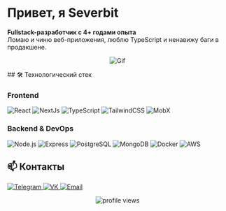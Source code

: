 #  Привет, я Severbit 

**Fullstack-разработчик с 4+ годами опыта**  
Ломаю и чиню веб-приложения, люблю TypeScript и ненавижу баги в продакшене. 

<p align="center">
  <img src="https://i.pinimg.com/originals/db/b0/77/dbb077da5bd62d731593fc927db9dbad.gif" alt="Gif">
</p>
## 🛠 Технологический стек  

###  Frontend  
<p align="left">
  <img src="https://img.shields.io/badge/React-61DAFB?logo=react&logoColor=black" alt="React" />
  <img src="https://img.shields.io/badge/Next.js-000000?logo=nextdotjs&logoColor=white" alt="NextJs" />
  <img src="https://img.shields.io/badge/TypeScript-3178C6?logo=typescript&logoColor=white" alt="TypeScript" />
  <img src="https://img.shields.io/badge/Tailwind_CSS-06B6D4?logo=tailwind-css&logoColor=white" alt="TailwindCSS" />
  <img src="https://img.shields.io/badge/MobX-FF9955?logo=mobx&logoColor=white" alt="MobX" />
</p>

###  Backend & DevOps  
<p align="left">
  <img src="https://img.shields.io/badge/Node.js-339933?logo=nodedotjs&logoColor=white" alt="Node.js" />
  <img src="https://img.shields.io/badge/Express-000000?logo=express&logoColor=white" alt="Express" />
  <img src="https://img.shields.io/badge/PostgreSQL-4169E1?logo=postgresql&logoColor=white" alt="PostgreSQL" />
  <img src="https://img.shields.io/badge/MongoDB-47A248?logo=mongodb&logoColor=white" alt="MongoDB" />
  <img src="https://img.shields.io/badge/Docker-2496ED?logo=docker&logoColor=white" alt="Docker" />
  <img src="https://img.shields.io/badge/AWS-232F3E?logo=amazonaws&logoColor=white" alt="AWS" />
  <br/>
</p>

## 📫 Контакты  
<p align="left">
  <a href="https://t.me/severbit64">
    <img src="https://img.shields.io/badge/Telegram-@severbit-26A5E4?logo=telegram&logoColor=white" alt="Telegram" />
  </a>
  <a href="https://vk.com/id1030601735">
    <img src="https://img.shields.io/badge/VK-я_тут_редко-0077FF?logo=vk&logoColor=white" alt="VK" />
  </a>
  <a href="mailto:ernurdenasan@gmail.com">
    <img src="https://img.shields.io/badge/Email-ernurdenasan@gmail.com-D14836?logo=gmail&logoColor=white" alt="Email" />
  </a>
</p>

<p align="center">
  <img src="https://komarev.com/ghpvc/?username=decibel1030&label=Profile+views&color=0e75b6&style=flat" alt="profile views" />
</p>
